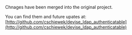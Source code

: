 Chnages have been merged into the original project.

You can find them and future upates at: [http://github.com/cschiewek/devise_ldap_authenticatable](http://github.com/cschiewek/devise_ldap_authenticatable)